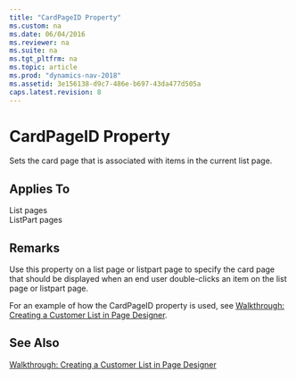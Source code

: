 ```yaml
---
title: "CardPageID Property"
ms.custom: na
ms.date: 06/04/2016
ms.reviewer: na
ms.suite: na
ms.tgt_pltfrm: na
ms.topic: article
ms.prod: "dynamics-nav-2018"
ms.assetid: 3e156138-d9c7-486e-b697-43da477d505a
caps.latest.revision: 8
---
```

# CardPageID Property
Sets the card page that is associated with items in the current list page.  
  
## Applies To  
 List pages  
 ListPart pages  
  
## Remarks  
 Use this property on a list page or listpart page to specify the card page that should be displayed when an end user double-clicks an item on the list page or listpart page.  
  
 For an example of how the CardPageID property is used, see [Walkthrough: Creating a Customer List in Page Designer](Walkthrough--Creating-a-Customer-List-in-Page-Designer.md).  
  
## See Also  
 [Walkthrough: Creating a Customer List in Page Designer](Walkthrough--Creating-a-Customer-List-in-Page-Designer.md)